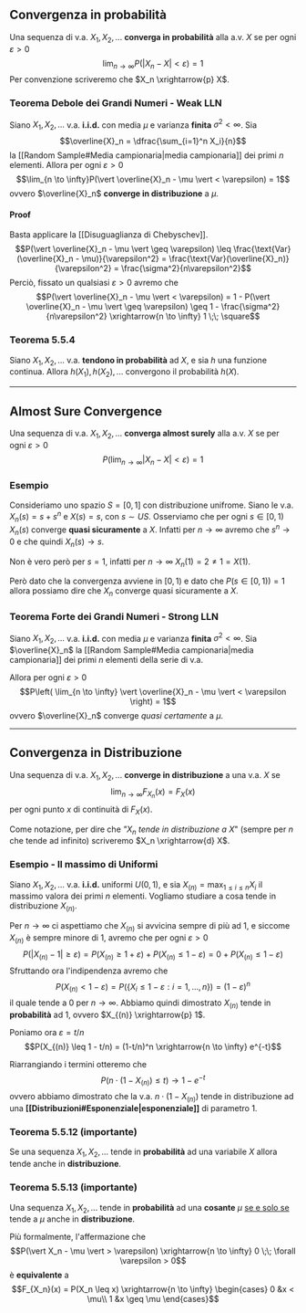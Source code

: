 ## Convergenza in probabilità
Una sequenza di v.a. $X_1, X_2, ...$ **converga in probabilità** alla a.v. $X$ se per ogni $\varepsilon > 0$ $$\lim_{n \to \infty}P(\vert X_n - X\vert < \varepsilon) = 1$$
Per convenzione scriveremo che $X_n \xrightarrow{p} X$.

### Teorema Debole dei Grandi Numeri - Weak LLN
Siano $X_1, X_2, ...$ v.a. **i.i.d.** con media $\mu$ e varianza **finita** $\sigma^2 < \infty$.
Sia $$\overline{X}_n = \dfrac{\sum_{i=1}^n X_i}{n}$$ la [[Random Sample#Media campionaria|media campionaria]] dei primi $n$ elementi.
Allora per ogni $\varepsilon > 0$ $$\lim_{n \to \infty}P(\vert \overline{X}_n - \mu \vert < \varepsilon) = 1$$ ovvero  $\overline{X}_n$ **converge in distribuzione** a $\mu$.

#### Proof
Basta applicare la [[Disuguaglianza di Chebyschev]].
$$P(\vert \overline{X}_n - \mu \vert \geq \varepsilon) \leq \frac{\text{Var}(\overline{X}_n - \mu)}{\varepsilon^2} = \frac{\text{Var}(\overline{X}_n)}{\varepsilon^2} = \frac{\sigma^2}{n\varepsilon^2}$$
Perciò, fissato un qualsiasi $\varepsilon > 0$ avremo che
$$P(\vert \overline{X}_n - \mu \vert < \varepsilon) = 1 - P(\vert \overline{X}_n - \mu \vert \geq \varepsilon) \geq 1 - \frac{\sigma^2}{n\varepsilon^2} \xrightarrow{n \to \infty} 1 \;\; \square$$

### Teorema 5.5.4
Siano $X_1, X_2, ...$ v.a. **tendono in probabilità** ad $X$, e sia $h$ una funzione continua.
Allora $h(X_1), h(X_2), ...$ convergono il probabilità $h(X)$.

---------------------
## Almost Sure Convergence
Una sequenza di v.a. $X_1, X_2, ...$ **converga almost surely** alla a.v. $X$ se per ogni $\varepsilon > 0$  $$P\left( \lim_{n \to \infty}\vert X_n - X\vert < \varepsilon \right) = 1$$
### Esempio
Consideriamo uno spazio $S = \left[ 0,1 \right]$ con distribuzione unifrome.
Siano le v.a. $X_n(s) = s + s^n$ e $X(s) = s$, con $s \sim US$.
Osserviamo che per ogni $s \in \left[0,1\right)$ $X_n(s)$ converge **quasi sicuramente** a $X$.
Infatti per $n \to \infty$ avremo che $s^n \to 0$ e che quindi $X_n(s) \to s$.

Non è vero però per $s = 1$, infatti per $n \to \infty$ $X_n(1) = 2 \neq 1 = X(1)$.

Però dato che la convergenza avviene in $\left[ 0,1 \right)$ e dato che $P(s \in \left[ 0,1 \right)) = 1$ allora possiamo dire che $X_n$ converge quasi sicuramente a $X$. 


### Teorema Forte dei Grandi Numeri - Strong LLN
Siano $X_1, X_2, ...$ v.a. **i.i.d.** con media $\mu$ e varianza **finita** $\sigma^2 < \infty$.
Sia $\overline{X}_n$ la [[Random Sample#Media campionaria|media campionaria]] dei primi $n$ elementi della serie di v.a.

Allora per ogni $\varepsilon > 0$
$$P\left( \lim_{n \to \infty} \vert \overline{X}_n - \mu \vert < \varepsilon \right) = 1$$
ovvero $\overline{X}_n$ converge *quasi certamente* a $\mu$.

----------------------------
## Convergenza in Distribuzione
Una sequenza di v.a. $X_1, X_2, ...$ **converge in distribuzione** a una v.a. $X$ se $$\lim_{n \to \infty}F_{X_n}(x) = F_X(x)$$ per ogni punto $x$ di continuità di $F_X(x)$.

Come notazione, per dire che *"$X_n$ tende in distribuzione a $X$*" (sempre per $n$ che tende ad infinito) scriveremo $X_n \xrightarrow{d} X$.

### Esempio - Il massimo di Uniformi
Siano $X_1, X_2, ...$ v.a. **i.i.d.** uniformi $U\left(0,1\right)$, e sia $X_{(n)} = \max_{1 \leq i \leq n} X_i$ il massimo valora dei primi $n$ elementi.
Vogliamo studiare a cosa tende in distribuzione $X_{(n)}$.

Per $n \to \infty$ ci aspettiamo che $X_{(n)}$ si avvicina sempre di più ad 1, e siccome $X_{(n)}$ è sempre minore di 1, avremo che per ogni $\varepsilon > 0$
$$P(\vert X_{(n)} - 1 \vert \geq \varepsilon) = P(X_{(n)} \geq 1 + \varepsilon) + P(X_{(n)} \leq 1 - \varepsilon) = 0 + P(X_{(n)} \leq 1 - \varepsilon)$$
Sfruttando ora l'indipendenza avremo che $$P(X_{(n)} < 1 - \varepsilon) = P(\{X_i \leq 1 - \varepsilon : i=1,...,n\}) = (1-\varepsilon)^n$$ il quale tende a $0$ per $n \to \infty$.
Abbiamo quindi dimostrato $X_{(n)}$ tende in **probabilità** ad 1, ovvero $X_{(n)} \xrightarrow{p} 1$.

Poniamo ora $\varepsilon = t/n$
$$P(X_{(n)} \leq 1 - t/n) = (1-t/n)^n \xrightarrow{n \to \infty} e^{-t}$$

Riarrangiando i termini otteremo che $$P(n \cdot (1 - X_{(n)}) \leq t) \rightarrow 1 - e^{-t}$$
ovvero abbiamo dimostrato che la v.a. $n \cdot (1 - X_{(n)})$ tende in distribuzione ad una **[[Distribuzioni#Esponenziale|esponenziale]]** di parametro 1.

### Teorema 5.5.12 (importante)
Se una sequenza $X_1, X_2, ...$ tende in **probabilità** ad una variabile $X$ allora tende anche in **distribuzione**.

### Teorema 5.5.13 (importante)
Una sequenza $X_1, X_2, ...$ tende in **probabilità** ad una **cosante** $\mu$ <u>se e solo se</u> tende a $\mu$ anche in **distribuzione**.

Più formalmente, l'affermazione che $$P(\vert X_n - \mu \vert > \varepsilon) \xrightarrow{n \to \infty} 0 \;\; \forall \varepsilon > 0$$ è **equivalente** a
$$F_{X_n}(x) =
P(X_n \leq x) \xrightarrow{n \to \infty}
\begin{cases}
0 &x < \mu\\
1 &x \geq \mu
\end{cases}$$